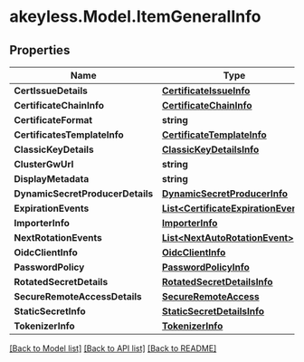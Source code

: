 # akeyless.Model.ItemGeneralInfo

## Properties

Name | Type | Description | Notes
------------ | ------------- | ------------- | -------------
**CertIssueDetails** | [**CertificateIssueInfo**](CertificateIssueInfo.md) |  | [optional] 
**CertificateChainInfo** | [**CertificateChainInfo**](CertificateChainInfo.md) |  | [optional] 
**CertificateFormat** | **string** |  | [optional] 
**CertificatesTemplateInfo** | [**CertificateTemplateInfo**](CertificateTemplateInfo.md) |  | [optional] 
**ClassicKeyDetails** | [**ClassicKeyDetailsInfo**](ClassicKeyDetailsInfo.md) |  | [optional] 
**ClusterGwUrl** | **string** |  | [optional] 
**DisplayMetadata** | **string** |  | [optional] 
**DynamicSecretProducerDetails** | [**DynamicSecretProducerInfo**](DynamicSecretProducerInfo.md) |  | [optional] 
**ExpirationEvents** | [**List&lt;CertificateExpirationEvent&gt;**](CertificateExpirationEvent.md) |  | [optional] 
**ImporterInfo** | [**ImporterInfo**](ImporterInfo.md) |  | [optional] 
**NextRotationEvents** | [**List&lt;NextAutoRotationEvent&gt;**](NextAutoRotationEvent.md) |  | [optional] 
**OidcClientInfo** | [**OidcClientInfo**](OidcClientInfo.md) |  | [optional] 
**PasswordPolicy** | [**PasswordPolicyInfo**](PasswordPolicyInfo.md) |  | [optional] 
**RotatedSecretDetails** | [**RotatedSecretDetailsInfo**](RotatedSecretDetailsInfo.md) |  | [optional] 
**SecureRemoteAccessDetails** | [**SecureRemoteAccess**](SecureRemoteAccess.md) |  | [optional] 
**StaticSecretInfo** | [**StaticSecretDetailsInfo**](StaticSecretDetailsInfo.md) |  | [optional] 
**TokenizerInfo** | [**TokenizerInfo**](TokenizerInfo.md) |  | [optional] 

[[Back to Model list]](../README.md#documentation-for-models) [[Back to API list]](../README.md#documentation-for-api-endpoints) [[Back to README]](../README.md)

